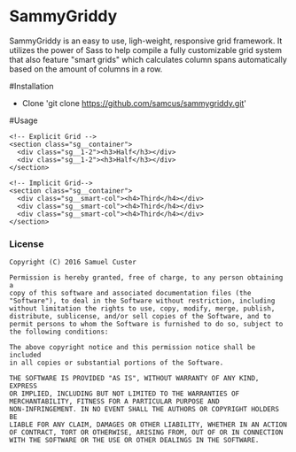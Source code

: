 # SammyGriddy

SammyGriddy is an easy to use, ligh-weight, responsive grid framework. It utilizes the power of Sass to help compile a fully customizable grid system that also feature "smart grids" which calculates column spans automatically based on the amount of columns in a row.

#Installation

- Clone 'git clone https://github.com/samcus/sammygriddy.git'

#Usage
```
<!-- Explicit Grid -->
<section class="sg__container">
  <div class="sg__1-2"><h3>Half</h3></div>
  <div class="sg__1-2"><h3>Half</h3></div>
</section>

<!-- Implicit Grid-->
<section class="sg__container">
  <div class="sg__smart-col"><h4>Third</h4></div>
  <div class="sg__smart-col"><h4>Third</h4></div>
  <div class="sg__smart-col"><h4>Third</h4></div>
</section>
```

### License
```
Copyright (C) 2016 Samuel Custer

Permission is hereby granted, free of charge, to any person obtaining a
copy of this software and associated documentation files (the
"Software"), to deal in the Software without restriction, including
without limitation the rights to use, copy, modify, merge, publish,
distribute, sublicense, and/or sell copies of the Software, and to
permit persons to whom the Software is furnished to do so, subject to
the following conditions:

The above copyright notice and this permission notice shall be included
in all copies or substantial portions of the Software.

THE SOFTWARE IS PROVIDED "AS IS", WITHOUT WARRANTY OF ANY KIND, EXPRESS
OR IMPLIED, INCLUDING BUT NOT LIMITED TO THE WARRANTIES OF
MERCHANTABILITY, FITNESS FOR A PARTICULAR PURPOSE AND
NON-INFRINGEMENT. IN NO EVENT SHALL THE AUTHORS OR COPYRIGHT HOLDERS BE
LIABLE FOR ANY CLAIM, DAMAGES OR OTHER LIABILITY, WHETHER IN AN ACTION
OF CONTRACT, TORT OR OTHERWISE, ARISING FROM, OUT OF OR IN CONNECTION
WITH THE SOFTWARE OR THE USE OR OTHER DEALINGS IN THE SOFTWARE.
```
